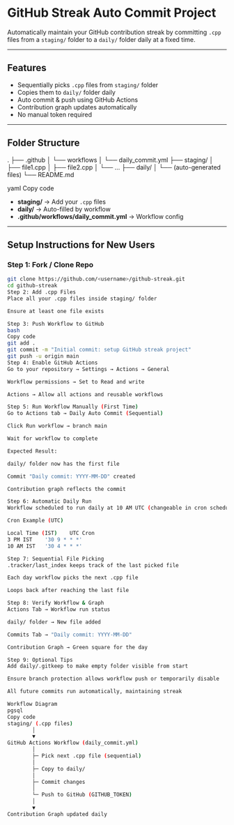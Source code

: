 # GitHub Streak Auto Commit Project

Automatically maintain your GitHub contribution streak by committing `.cpp` files from a `staging/` folder to a `daily/` folder daily at a fixed time.

---

## Features

- Sequentially picks `.cpp` files from `staging/` folder  
- Copies them to `daily/` folder daily  
- Auto commit & push using GitHub Actions  
- Contribution graph updates automatically  
- No manual token required  

---

## Folder Structure

.
├── .github
│ └── workflows
│ └── daily_commit.yml
├── staging/
│ ├── file1.cpp
│ ├── file2.cpp
│ └── ...
├── daily/
│ └── (auto-generated files)
└── README.md

yaml
Copy code

- **staging/** → Add your `.cpp` files  
- **daily/** → Auto-filled by workflow  
- **.github/workflows/daily_commit.yml** → Workflow config  

---

## Setup Instructions for New Users

### Step 1: Fork / Clone Repo

```bash
git clone https://github.com/<username>/github-streak.git
cd github-streak
Step 2: Add .cpp Files
Place all your .cpp files inside staging/ folder

Ensure at least one file exists

Step 3: Push Workflow to GitHub
bash
Copy code
git add .
git commit -m "Initial commit: setup GitHub streak project"
git push -u origin main
Step 4: Enable GitHub Actions
Go to your repository → Settings → Actions → General

Workflow permissions → Set to Read and write

Actions → Allow all actions and reusable workflows

Step 5: Run Workflow Manually (First Time)
Go to Actions tab → Daily Auto Commit (Sequential)

Click Run workflow → branch main

Wait for workflow to complete

Expected Result:

daily/ folder now has the first file

Commit "Daily commit: YYYY-MM-DD" created

Contribution graph reflects the commit

Step 6: Automatic Daily Run
Workflow scheduled to run daily at 10 AM UTC (changeable in cron schedule)

Cron Example (UTC)

Local Time (IST)	UTC Cron
3 PM IST	'30 9 * * *'
10 AM IST	'30 4 * * *'

Step 7: Sequential File Picking
.tracker/last_index keeps track of the last picked file

Each day workflow picks the next .cpp file

Loops back after reaching the last file

Step 8: Verify Workflow & Graph
Actions Tab → Workflow run status

daily/ folder → New file added

Commits Tab → "Daily commit: YYYY-MM-DD"

Contribution Graph → Green square for the day

Step 9: Optional Tips
Add daily/.gitkeep to make empty folder visible from start

Ensure branch protection allows workflow push or temporarily disable

All future commits run automatically, maintaining streak

Workflow Diagram
pgsql
Copy code
staging/ (.cpp files) 
        │
        ▼
GitHub Actions Workflow (daily_commit.yml)
        │
        ├─ Pick next .cpp file (sequential)
        │
        ├─ Copy to daily/
        │
        ├─ Commit changes
        │
        └─ Push to GitHub (GITHUB_TOKEN)
        │
        ▼
Contribution Graph updated daily